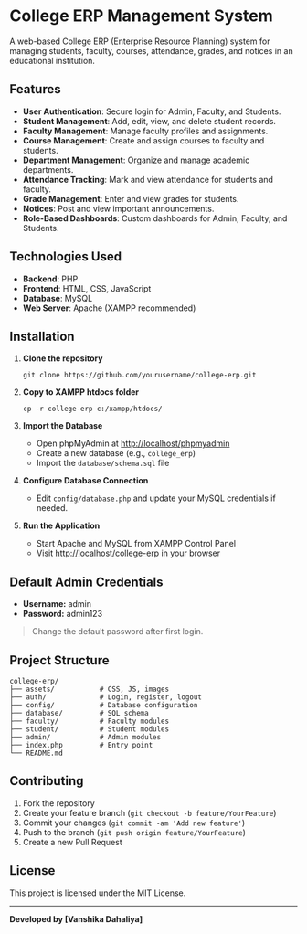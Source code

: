 # College ERP Management System

A web-based College ERP (Enterprise Resource Planning) system for managing students, faculty, courses, attendance, grades, and notices in an educational institution.

## Features

- **User Authentication**: Secure login for Admin, Faculty, and Students.
- **Student Management**: Add, edit, view, and delete student records.
- **Faculty Management**: Manage faculty profiles and assignments.
- **Course Management**: Create and assign courses to faculty and students.
- **Department Management**: Organize and manage academic departments.
- **Attendance Tracking**: Mark and view attendance for students and faculty.
- **Grade Management**: Enter and view grades for students.
- **Notices**: Post and view important announcements.
- **Role-Based Dashboards**: Custom dashboards for Admin, Faculty, and Students.

## Technologies Used

- **Backend**: PHP
- **Frontend**: HTML, CSS, JavaScript
- **Database**: MySQL
- **Web Server**: Apache (XAMPP recommended)

## Installation

1. **Clone the repository**
   ```
   git clone https://github.com/yourusername/college-erp.git
   ```

2. **Copy to XAMPP htdocs folder**
   ```
   cp -r college-erp c:/xampp/htdocs/
   ```

3. **Import the Database**
   - Open phpMyAdmin at [http://localhost/phpmyadmin](http://localhost/phpmyadmin)
   - Create a new database (e.g., `college_erp`)
   - Import the `database/schema.sql` file

4. **Configure Database Connection**
   - Edit `config/database.php` and update your MySQL credentials if needed.

5. **Run the Application**
   - Start Apache and MySQL from XAMPP Control Panel
   - Visit [http://localhost/college-erp](http://localhost/college-erp) in your browser

## Default Admin Credentials

- **Username:** admin
- **Password:** admin123

> Change the default password after first login.

## Project Structure

```
college-erp/
├── assets/           # CSS, JS, images
├── auth/             # Login, register, logout
├── config/           # Database configuration
├── database/         # SQL schema
├── faculty/          # Faculty modules
├── student/          # Student modules
├── admin/            # Admin modules
├── index.php         # Entry point
└── README.md
```

## Contributing

1. Fork the repository
2. Create your feature branch (`git checkout -b feature/YourFeature`)
3. Commit your changes (`git commit -am 'Add new feature'`)
4. Push to the branch (`git push origin feature/YourFeature`)
5. Create a new Pull Request

## License

This project is licensed under the MIT License.

---

**Developed by [Vanshika Dahaliya]**
